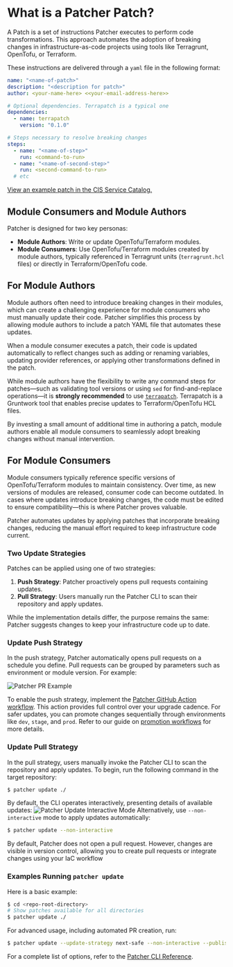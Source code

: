 # What is a Patcher Patch?

A Patch is a set of instructions Patcher executes to perform code transformations. This approach automates the adoption of breaking changes in infrastructure-as-code projects using tools like Terragrunt, OpenTofu, or Terraform. 

These instructions are delivered through a `yaml` file in the following format:

```yaml title=".patcher/patches/v1.0.0/my-patch/patch.yaml"
name: "<name-of-patch>"
description: "<description for patch>"
author: <your-name-here> <<your-email-address-here>>

# Optional dependencies. Terrapatch is a typical one
dependencies:
  - name: terrapatch
    version: "0.1.0"

# Steps necessary to resolve breaking changes
steps:
  - name: "<name-of-step>"
    run: <command-to-run>
  - name: "<name-of-second-step>"
    run: <second-command-to-run>
  # etc
```
[View an example patch in the CIS Service Catalog.](https://github.com/gruntwork-io/terraform-aws-service-catalog/blob/c3d5ede211fc3230a7d493ceea43622b337ee88a/.patcher/patches/v0.96.4/switch-to-cis-rds-module/patch.yaml)

## Module Consumers and Module Authors

Patcher is designed for two key personas:

- **Module Authors**: Write or update OpenTofu/Terraform modules.
- **Module Consumers**: Use OpenTofu/Terraform modules created by module authors, typically referenced in Terragrunt units (`terragrunt.hcl` files) or directly in Terraform/OpenTofu code.

## For Module Authors

Module authors often need to introduce breaking changes in their modules, which can create a challenging experience for module consumers who must manually update their code. Patcher simplifies this process by allowing module authors to include a patch YAML file that automates these updates.

When a module consumer executes a patch, their code is updated automatically to reflect changes such as adding or renaming variables, updating provider references, or applying other transformations defined in the patch. 

While module authors have the flexibility to write any command steps for patches—such as validating tool versions or using `sed` for find-and-replace operations—it is **strongly recommended** to use [`terrapatch`](https://github.com/gruntwork-io/terrapatch). Terrapatch is a Gruntwork tool that enables precise updates to Terraform/OpenTofu HCL files.

By investing a small amount of additional time in authoring a patch, module authors enable all module consumers to seamlessly adopt breaking changes without manual intervention.

## For Module Consumers

Module consumers typically reference specific versions of OpenTofu/Terraform modules to maintain consistency. Over time, as new versions of modules are released, consumer code can become outdated. In cases where updates introduce breaking changes, the code must be edited to ensure compatibility—this is where Patcher proves valuable.

Patcher automates updates by applying patches that incorporate breaking changes, reducing the manual effort required to keep infrastructure code current.

### Two Update Strategies

Patches can be applied using one of two strategies:

1. **Push Strategy**: Patcher proactively opens pull requests containing updates.
2. **Pull Strategy**: Users manually run the Patcher CLI to scan their repository and apply updates.

While the implementation details differ, the purpose remains the same: Patcher suggests changes to keep your infrastructure code up to date.

### Update Push Strategy

In the push strategy, Patcher automatically opens pull requests on a schedule you define. Pull requests can be grouped by parameters such as environment or module version. For example:

![Patcher PR Example](/img/patcher/pr-example.png)

To enable the push strategy, implement the [Patcher GitHub Action workflow](https://github.com/gruntwork-io/patcher-action). This action provides full control over your upgrade cadence. For safer updates, you can promote changes sequentially through environments like `dev`, `stage`, and `prod`. Refer to our guide on [promotion workflows](/2.0/docs/patcher/guides/promotion-workflows) for more details.

### Update Pull Strategy

In the pull strategy, users manually invoke the Patcher CLI to scan the repository and apply updates.
To begin, run the following command in the target repository:

```bash
$ patcher update ./
```

By default, the CLI operates interactively, presenting details of available updates:
![Patcher Update Interactive Mode](/img/patcher/interactive-update.png)
Alternatively, use `--non-interactive` mode to apply updates automatically:

```bash
$ patcher update --non-interactive
```
By default, Patcher does not open a pull request. However, changes are visible in version control, allowing you to create pull requests or integrate changes using your IaC workflow

### Examples Running `patcher update`
Here is a basic example:

```bash
$ cd <repo-root-directory>
# Show patches available for all directories
$ patcher update ./
```
For advanced usage, including automated PR creation, run:
```bash
$ patcher update --update-strategy next-safe --non-interactive --publish --pr-branch grunty/update-via-patcher --pr-title "[Patcher] Update All Dependencies to Next Safe"
```
For a complete list of options, refer to the [Patcher CLI Reference](/2.0/reference/patcher/index.md#update).

